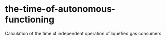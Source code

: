 # the-time-of-autonomous-functioning

Calculation of the time of independent operation of liquefied gas consumers
